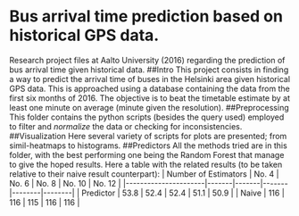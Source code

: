 # Bus arrival time prediction based on historical GPS data.
Research project files at Aalto University (2016) regarding the prediction of bus arrival time given historical data.
##Intro
This project consists in finding a way to predict the arrival time of buses in the Helsinki area given historical GPS data.
This is approached using a database containing the data from the first six months of 2016. 
The objective is to beat the timetable estimate by at least one minute on average (minute given the resolution).
##Preprocessing
This folder contains the python scripts (besides the query used) employed to filter and _normalize_ the data or checking for inconsistencies.
##Visualization
Here several variety of scripts for plots are presented; from simil-heatmaps to histograms.
##Predictors
All the methods tried are in this folder, with the best performing one being the Random Forest that manage to give the hoped results. Here a table with the related results (to be taken relative to their naive result counterpart):
| Number of Estimators | No. 4 | No. 6 | No. 8 | No. 10 | No. 12 |
|----------------------|-------|-------|-------|--------|--------|
| Predictor            | 53.8  | 52.4  | 52.4  | 51.1   | 50.9   |
| Naive                | 116   | 116   | 115   | 116    | 116    |
